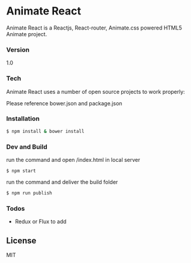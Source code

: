 # Animate React

Animate React is a Reactjs, React-router, Animate.css powered HTML5 Animate project.


### Version
1.0

### Tech

Animate React uses a number of open source projects to work properly:

Please reference bower.json and package.json

### Installation



```sh
$ npm install & bower install
```

### Dev and Build

run the command and open /index.html in local server

```sh: 
$ npm start
```

run the command and deliver the build folder

```sh
$ npm run publish
```



### Todos

 - Redux or Flux to add

License
----

MIT


